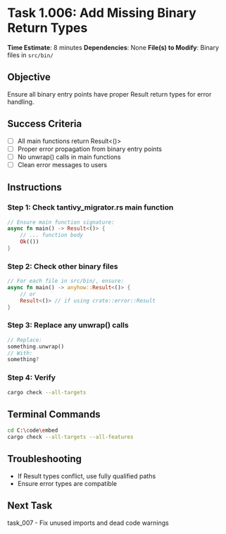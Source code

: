 # Task 1.006: Add Missing Binary Return Types

**Time Estimate**: 8 minutes
**Dependencies**: None
**File(s) to Modify**: Binary files in `src/bin/`

## Objective
Ensure all binary entry points have proper Result return types for error handling.

## Success Criteria
- [ ] All main functions return Result<()>
- [ ] Proper error propagation from binary entry points
- [ ] No unwrap() calls in main functions
- [ ] Clean error messages to users

## Instructions

### Step 1: Check tantivy_migrator.rs main function
```rust
// Ensure main function signature:
async fn main() -> Result<()> {
    // ... function body
    Ok(())
}
```

### Step 2: Check other binary files
```rust
// For each file in src/bin/, ensure:
async fn main() -> anyhow::Result<()> {
    // or
    Result<()> // if using crate::error::Result
}
```

### Step 3: Replace any unwrap() calls
```rust
// Replace:
something.unwrap()
// With:
something?
```

### Step 4: Verify
```bash
cargo check --all-targets
```

## Terminal Commands
```bash
cd C:\code\embed
cargo check --all-targets --all-features
```

## Troubleshooting
- If Result types conflict, use fully qualified paths
- Ensure error types are compatible

## Next Task
task_007 - Fix unused imports and dead code warnings